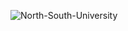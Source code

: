 ![North-South-University](https://user-images.githubusercontent.com/51834225/61710397-6478e680-ad73-11e9-9d75-54e0f2cf5d11.png)
